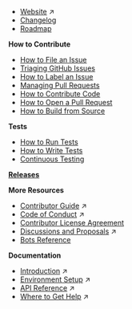 - [Website](https://reactnative.dev) ↗
- [Changelog](Changelog)
- [Roadmap](Roadmap)

**How to Contribute**
- [How to File an Issue](How-to-File-an-Issue)
- [Triaging GitHub Issues](Triaging-GitHub-Issues)
- [How to Label an Issue](How-to-Label-an-Issue)
- [Managing Pull Requests](Managing-Pull-Requests)
- [How to Contribute Code](How-to-Contribute-Code)
- [How to Open a Pull Request](How-to-Open-a-Pull-Request)
- [How to Build from Source](Building-from-source)

**Tests**
- [How to Run Tests](Tests#running-tests)
- [How to Write Tests](Tests#writing-tests)
- [Continuous Testing](Tests#continuous-testing)

[**Releases**](Releases)

**More Resources**
- [Contributor Guide](https://github.com/facebook/react-native/blob/master/CONTRIBUTING.md) ↗
- [Code of Conduct](https://code.fb.com/codeofconduct/) ↗
- [Contributor License Agreement](Contributor-License-Agreement)
- [Discussions and Proposals](https://github.com/react-native-community/discussions-and-proposals) ↗
- [Bots Reference](Bots)

**Documentation**
- [Introduction](https://reactnative.dev/docs/getting-started) ↗
- [Environment Setup](https://reactnative.dev/docs/environment-setup) ↗
- [API Reference](https://reactnative.dev/docs/components-and-apis) ↗
- [Where to Get Help](https://reactnative.dev/help) ↗
